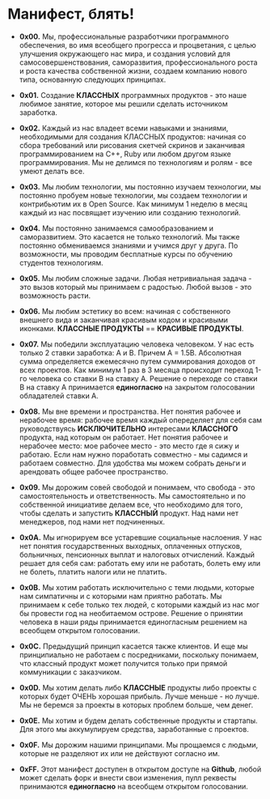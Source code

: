 Манифест, блять!
========

* **0x00.** Мы, профессиональные разработчики программного обеспечения, во имя всеобщего прогресса и процветания, с целью улучшения окружающего нас мира, и создания условий для самосовершенствования, саморазвития, профессионального роста и роста качества собственной жизни, создаем компанию нового типа, основанную следующих принципах.

* **0x01.** Создание **КЛАССНЫХ** программных продуктов - это наше любимое занятие, которое мы решили сделать источником заработка.

* **0x02.** Каждый из нас владеет всеми навыками и знаниями, необходимыми для создания КЛАССНЫХ продуктов: начиная со сбора требований или рисования скетчей скринов и заканчивая программированием на C++, Ruby или любом другом языке программирования. Мы не делимся по технологиям и ролям - все умеют делать все.

* **0x03.** Мы любим технологии, мы постоянно изучаем технологии, мы постоянно пробуем новые технологии, мы создаем технологии и контрибьютим их в Open Source. Как минимум 1 неделю в месяц каждый из нас посвящает изучению или созданию технологий.

* **0x04.** Мы постоянно занимаемся самообразованием и саморазвитием. Это касается не только технологий. Мы также постоянно обмениваемся знаниями и учимся друг у друга. По возможности, мы проводим бесплатные курсы по обучению студентов технологиям.

* **0x05.** Мы любим сложные задачи. Любая нетривиальная задача - это вызов который мы принимаем с радостью. Любой вызов - это возможность расти.

* **0x06.** Мы любим эстетику во всем: начиная с собственного внешнего вида и заканчивая красивым кодом и красивыми иконками. **КЛАССНЫЕ ПРОДУКТЫ** == **КРАСИВЫЕ ПРОДУКТЫ**.

* **0x07.** Мы победили эксплуатацию человека человеком. У нас есть только 2 ставки заработка: A и B. Причем A = 1.5B. Абсолютная сумма определяется ежемесячно путем суммирования доходов от всех проектов. Как минимум 1 раз в 3 месяца происходит переход 1-го человека со ставки В на ставку А. Решение о переходе со ставки B на ставку A принимается **единогласно** на закрытом голосовании обладателей ставки A.

* **0x08.** Мы вне времени и пространства. Нет понятия рабочее и нерабочее время: рабочее время каждый опеределяет для себя сам руководствуясь **ИСКЛЮЧИТЕЛЬНО** интересами **КЛАССНОГО** продукта, над которым он работает. Нет понятия рабочее и нерабочее место: мое рабочее место - это место где я сижу и работаю. Если нам нужно поработать совместно - мы садимся и работаем совместно. Для удобства мы можем собрать деньги и арендовать общее рабочее пространство.

* **0x09.** Мы дорожим совей свободой и понимаем, что свобода - это самостоятельность и ответственность. Мы самостоятельно и по собственной инициативе делаем все, что необходимо для того, чтобы сделать и запустить **КЛАССНЫЙ** продукт. Над нами нет менеджеров, под нами нет подчиненных.

* **0x0A.** Мы игнорируем все устаревшие социальные наслоения. У нас нет понятия государственных выходных, оплаченных отпусков, больничных, пенсионных выплат и налоговых отчислений. Каждый решает для себя сам: работать ему или не работать, болеть ему или не болеть, платить налоги или не платить.

* **0x0B.** Мы хотим работать исключительно с теми людьми, которые нам симпатичны и с которыми нам приятно работать. Мы принимаем к себе только тех людей, c которыми каждый из нас мог бы провести год на необитаемом острове. Решение о принятии человека в наши ряды принимается единогласным решением на всеобщем открытом голосовании.

* **0x0С.** Предыдущий принцип касается также клиентов. И еще мы принципиально не работаем с посредниками, поскольку понимаем, что классный продукт может получится только при прямой коммуникации с заказчиком.

* **0x0D.** Мы хотим делать либо **КЛАССНЫЕ** продукты либо проекты с которых будет ОЧЕНЬ хорошая прибыль. Лучше меньше - но лучше. Мы не беремся за проекты в которых проблем больше, чем денег.

* **0x0E.** Мы хотим и будем делать собственные продукты и стартапы. Для этого мы аккумулируем средства, заработанные с проектов.

* **0x0F.** Мы дорожим нашими принципами. Мы прощаемся с людьми, которые не разделяют их или не действуют согласно им.

* **0xFF.** Этот манифест доступен в открытом доступе на **Github**, любой может сделать форк и внести свои изменения, пулл реквесты принимаются **единогласно** на всеобщем открытом голосовании.
